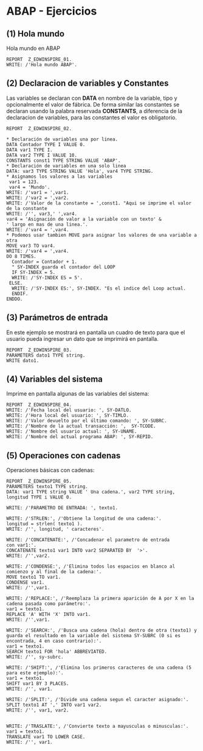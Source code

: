 # ABAP - Ejercicios

## (1) Hola mundo
Hola mundo en ABAP

    REPORT  Z_EDWINSPIRE_01.
    WRITE: /'Hola mundo ABAP'.


## (2) Declaracion de variables y Constantes
Las variables se declaran con **DATA** en nombre de la variable, tipo y opcionalmente el valor de fábrica.
De forma similar las constantes se declaran usando la palabra reservada **CONSTANTS**, a diferencia de la declaracion de variables, para las constantes el valor es obligatorio.

    REPORT  Z_EDWINSPIRE_02.

    * Declaración de variables una por linea. 
    DATA Contador TYPE I VALUE 0.
    DATA var1 TYPE I.
    DATA var2 TYPE I VALUE 10.
    CONSTANTS const1 TYPE STRING VALUE 'ABAP'.
    * Declaración de variables en una solo linea
    DATA: var3 TYPE STRING VALUE 'Hola', var4 TYPE STRING.
    * Asignamos los valores a las variables
     var1 = 123. 
     var4 = 'Mundo'.
    WRITE: /'var1 = ',var1.
    WRITE: /'var2 = ',var2.
    WRITE: /'Valor de la constante = ',const1. "Aqui se imprime el valor de la constante
    WRITE: /'', var3,' ',var4.
    var4 = 'Asignación de valor a la variable con un texto' &
    ' largo en mas de una linea.'.
    WRITE: /'var4 = ',var4.
    * Podemos usar tambien MOVE para asignar los valores de una variable a otra
    MOVE var3 TO var4.
    WRITE: /'var4 = ',var4.
    DO 8 TIMES.
      Contador = Contador + 1.
      " SY-INDEX guarda el contador del LOOP
      IF SY-INDEX = 5.
      WRITE: /'SY-INDEX ES = 5'.
     ELSE.
      WRITE: /'SY-INDEX ES:', SY-INDEX. "Es el indice del Loop actual.
      ENDIF.
    ENDDO.

## (3) Parámetros de entrada
En este ejemplo se mostrará en pantalla un cuadro de texto para que el usuario pueda ingresar un dato que se imprimirá en pantalla.

    REPORT  Z_EDWINSPIRE_03.
    PARAMETERS dato1 TYPE string.
    WRITE dato1.

## (4) Variables del sistema
Imprime en pantalla algunas de las variables del sistema: 

    REPORT  Z_EDWINSPIRE_04.
    WRITE: /'Fecha local del usuario: ', SY-DATLO.
    WRITE: /'Hora local del usuario: ', SY-TIMLO. 
    WRITE: /'Valor devuelto por el último comando: ', SY-SUBRC.
    WRITE: /'Nombre de la actual transacción: ',  SY-TCODE.
    WRITE: /'Nombre del usuario actual: ', SY-UNAME.
    WRITE: /'Nombre del actual programa ABAP: ', SY-REPID.

## (5) Operaciones con cadenas
Operaciones básicas con cadenas:

    REPORT  Z_EDWINSPIRE_05.
    PARAMETERS texto1 TYPE string.
    DATA: var1 TYPE string VALUE ' Una cadena.', var2 TYPE string, longitud TYPE i VALUE 0.

    WRITE: /'PARAMETRO DE ENTRADA: ', texto1.

    WRITE: /'STRLEN:', /'Obtiene la longitud de una cadena:'.
    longitud = strlen( texto1 ).
    WRITE: /'', longitud, ' caracteres'.

    WRITE: /'CONCATENATE:', /'Concadenar el parametro de entrada                            con var1:'.
    CONCATENATE texto1 var1 INTO var2 SEPARATED BY  '>'.
    WRITE: /'',var2.

    WRITE: /'CONDENSE:', /'Elimina todos los espacios en blanco al comienzo y al final de la cadena:'.
    MOVE texto1 TO var1.
    CONDENSE var1.
    WRITE: /'',var1.

    WRITE: /'REPLACE:', /'Reemplaza la primera aparición de A por X en la cadena pasada como parámetro:'.
    var1 = texto1.
    REPLACE 'A' WITH 'X' INTO var1.
    WRITE: /'',var1.

    WRITE: /'SEARCH:', /'Busca una cadena (hola) dentro de otra (texto1) y guarda el resultado en la variable del sistema SY-SUBRC (0 si es encontrada, 4 en caso contrario):'.
    var1 = texto1.
    SEARCH texto1 FOR 'hola' ABBREVIATED.
    WRITE: /'', sy-subrc.

    WRITE: /'SHIFT:', /'Elimina los primeros caracteres de una cadena (5 para este ejemplo):'.
    var1 = texto1.
    SHIFT var1 BY 3 PLACES.
    WRITE: /'', var1.
    
    WRITE: /'SPLIT:', /'Divide una cadena segun el caracter asignado:'.
    SPLIT texto1 AT ',' INTO var1 var2.
    WRITE: /'', var1, var2.


    WRITE: /'TRASLATE:', /'Convierte texto a mayusculas o minusculas:'.
    var1 = texto1.
    TRANSLATE var1 TO LOWER CASE.
    WRITE: /'', var1.
    